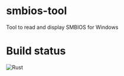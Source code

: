 # smbios-tool
Tool to read and display SMBIOS for Windows

# Build status
![Rust](https://github.com/keithlueneburg/smbios-tool/workflows/Rust/badge.svg?branch=master)
